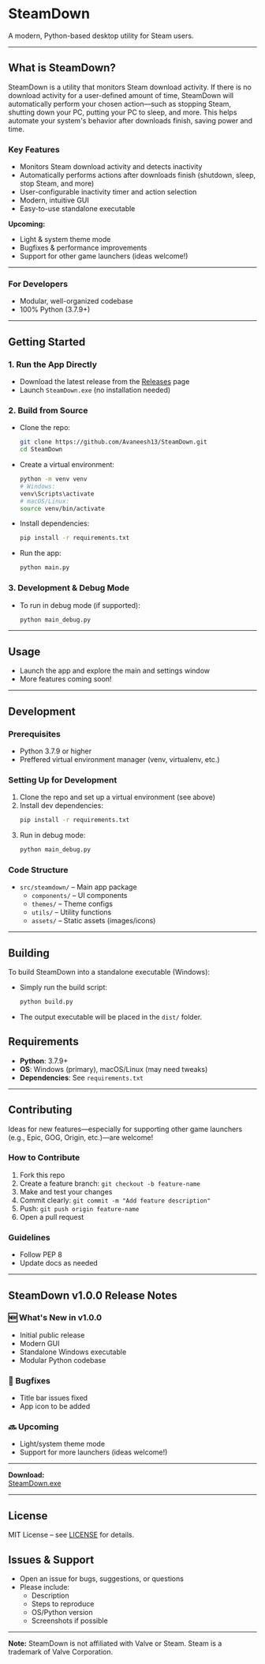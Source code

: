 # SteamDown

A modern, Python-based desktop utility for Steam users.

---

## What is SteamDown?

SteamDown is a utility that monitors Steam download activity. If there is no download activity for a user-defined amount of time, SteamDown will automatically perform your chosen action—such as stopping Steam, shutting down your PC, putting your PC to sleep, and more. This helps automate your system's behavior after downloads finish, saving power and time.

### Key Features
- Monitors Steam download activity and detects inactivity
- Automatically performs actions after downloads finish (shutdown, sleep, stop Steam, and more)
- User-configurable inactivity timer and action selection
- Modern, intuitive GUI
- Easy-to-use standalone executable

**Upcoming:**
- Light & system theme mode
- Bugfixes & performance improvements
- Support for other game launchers (ideas welcome!)

---

### For Developers
- Modular, well-organized codebase
- 100% Python (3.7.9+)

---

## Getting Started

### 1. Run the App Directly
- Download the latest release from the [Releases](../../releases) page
- Launch `SteamDown.exe` (no installation needed)

### 2. Build from Source
- Clone the repo:
  ```bash
  git clone https://github.com/Avaneesh13/SteamDown.git
  cd SteamDown
  ```
- Create a virtual environment:
  ```bash
  python -m venv venv
  # Windows:
  venv\Scripts\activate
  # macOS/Linux:
  source venv/bin/activate
  ```
- Install dependencies:
  ```bash
  pip install -r requirements.txt
  ```
- Run the app:
  ```bash
  python main.py
  ```

### 3. Development & Debug Mode
- To run in debug mode (if supported):
  ```bash
  python main_debug.py
  ```

---

## Usage
- Launch the app and explore the main and settings window
- More features coming soon!

---

## Development

### Prerequisites
- Python 3.7.9 or higher
- Preffered virtual environment manager (venv, virtualenv, etc.)

### Setting Up for Development
1. Clone the repo and set up a virtual environment (see above)
2. Install dev dependencies:
   ```bash
   pip install -r requirements.txt
   ```
3. Run in debug mode:
   ```bash
   python main_debug.py
   ```

### Code Structure
- `src/steamdown/` – Main app package
  - `components/` – UI components
  - `themes/` – Theme configs
  - `utils/` – Utility functions
  - `assets/` – Static assets (images/icons)

---

## Building

To build SteamDown into a standalone executable (Windows):
- Simply run the build script:
  ```bash
  python build.py
  ```
- The output executable will be placed in the `dist/` folder.

## Requirements
- **Python**: 3.7.9+
- **OS**: Windows (primary), macOS/Linux (may need tweaks)
- **Dependencies**: See `requirements.txt`

---

## Contributing

Ideas for new features—especially for supporting other game launchers (e.g., Epic, GOG, Origin, etc.)—are welcome!

### How to Contribute
1. Fork this repo
2. Create a feature branch: `git checkout -b feature-name`
3. Make and test your changes
4. Commit clearly: `git commit -m "Add feature description"`
5. Push: `git push origin feature-name`
6. Open a pull request

### Guidelines
- Follow PEP 8
- Update docs as needed

---

## SteamDown v1.0.0 Release Notes

### 🆕 What's New in v1.0.0
- Initial public release
- Modern GUI
- Standalone Windows executable
- Modular Python codebase

### 🐞 Bugfixes
- Title bar issues fixed
- App icon to be added

### 🔜 Upcoming
- Light/system theme mode
- Support for more launchers (ideas welcome!)

---

**Download:**  
[SteamDown.exe](./SteamDown.exe)

---

## License

MIT License – see [LICENSE](LICENSE) for details.

## Issues & Support
- Open an issue for bugs, suggestions, or questions
- Please include:
  - Description
  - Steps to reproduce
  - OS/Python version
  - Screenshots if possible

---

**Note:** SteamDown is not affiliated with Valve or Steam. Steam is a trademark of Valve Corporation.